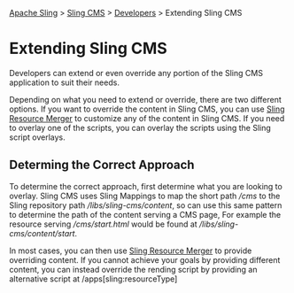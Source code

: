 <!-- Licensed to the Apache Software Foundation (ASF) under one or more contributor 
	license agreements. See the NOTICE file distributed with this work for additional 
	information regarding copyright ownership. The ASF licenses this file to 
	you under the Apache License, Version 2.0 (the "License"); you may not use 
	this file except in compliance with the License. You may obtain a copy of 
	the License at http://www.apache.org/licenses/LICENSE-2.0 Unless required 
	by applicable law or agreed to in writing, software distributed under the 
	License is distributed on an "AS IS" BASIS, WITHOUT WARRANTIES OR CONDITIONS 
	OF ANY KIND, either express or implied. See the License for the specific 
	language governing permissions and limitations under the License. -->
[Apache Sling](https://sling.apache.org) > [Sling CMS](https://github.com/apache/sling-org-apache-sling-app-cms) > [Developers](developers.md) > Extending Sling CMS

# Extending Sling CMS

Developers can  extend or even override any portion of the Sling CMS application to suit their needs. 

Depending on what you need to extend or override, there are two different options. If you want to override the content in Sling CMS, you can use [Sling Resource Merger](https://sling.apache.org/documentation/bundles/resource-merger.html) to customize any of the content in Sling CMS. If you need to overlay one of the scripts, you can overlay the scripts using the Sling script overlays.

## Determing the Correct Approach

To determine the correct approach, first determine what you are looking to overlay. Sling CMS uses Sling Mappings to map the short path */cms* to the Sling repository path */libs/sling-cms/content*, so can use this same pattern to determine the path of the content serving a CMS page, For example the resource serving */cms/start.html* would be found at */libs/sling-cms/content/start*.

In most cases, you can then use [Sling Resource Merger](https://sling.apache.org/documentation/bundles/resource-merger.html) to provide overriding content. If you cannot achieve your goals by providing different content, you can instead override the rending script by providing an alternative script at /apps[sling:resourceType]